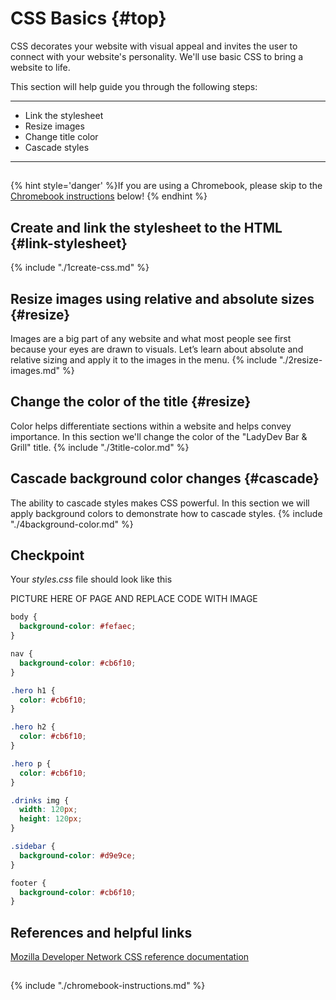 # CSS Basics {#top}
CSS decorates your website with visual appeal and invites the user to connect with your website's personality. We'll use basic CSS to bring a website to life.


This section will help guide you through the following steps:

----
 * Link the stylesheet
 * Resize images
 * Change title color
 * Cascade styles
 
----

<!-- trick markdown to give me a little space between these two sections of text -->
## 
{% hint style='danger' %}If you are using a Chromebook, please skip to the <a href="#chromebook-instructions">Chromebook instructions</a> below!
{% endhint %}

## Create and link the stylesheet to the HTML {#link-stylesheet} <span class="navigate-top"><a href="#top" title="Take me to the top of page"><i class="fa fa-chevron-circle-up" aria-hidden="true"></i></a></span>
{% include "./1create-css.md" %}

## Resize images using relative and absolute sizes {#resize} <span class="navigate-top"><a href="#top" title="Take me to the top of page"><i class="fa fa-chevron-circle-up" aria-hidden="true"></i></a></span>
Images are a big part of any website and what most people see first because your eyes are drawn to visuals. Let’s learn about absolute and relative sizing and apply it to the images in the menu.
{% include "./2resize-images.md" %}

## Change the color of the title {#resize} <span class="navigate-top"><a href="#top" title="Take me to the top of page"><i class="fa fa-chevron-circle-up" aria-hidden="true"></i></a></span>
Color helps differentiate sections within a website and helps convey importance. In this section we'll change the color of the "LadyDev Bar & Grill" title.
{% include "./3title-color.md" %}

## Cascade background color changes {#cascade} <span class="navigate-top"><a href="#top" title="Take me to the top of page"><i class="fa fa-chevron-circle-up" aria-hidden="true"></i></a></span>
The ability to cascade styles makes CSS powerful. In this section we will apply background colors to demonstrate how to cascade styles.
{% include "./4background-color.md" %}


## Checkpoint
Your _styles.css_ file should look like this

PICTURE HERE OF PAGE AND REPLACE CODE WITH IMAGE

```css
body {
  background-color: #fefaec;
}

nav {
  background-color: #cb6f10;
}

.hero h1 {
  color: #cb6f10;
}

.hero h2 {
  color: #cb6f10;
}

.hero p {
  color: #cb6f10;
}

.drinks img {
  width: 120px;
  height: 120px;
}

.sidebar {
  background-color: #d9e9ce;
}

footer {
  background-color: #cb6f10;
}

```


## References and helpful links <span class="navigate-top"><a href="#top" title="Take me to the top of page"><i class="fa fa-chevron-circle-up" aria-hidden="true"></i></a></span>
[Mozilla Developer Network CSS reference documentation](https://developer.mozilla.org/en-US/docs/Web/CSS/Reference)

<!-- trick markdown to give me a little space between these two sections of text -->
## 
<!--sec data-title="Chromebook instructions" data-id="section0" data-show=true data-collapse=true ces-->
{% include "./chromebook-instructions.md" %}
<!--endsec-->